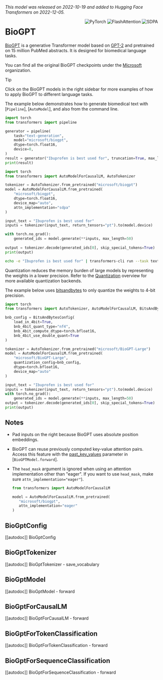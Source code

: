 <!--Copyright 2022 The HuggingFace Team. All rights reserved.

Licensed under the Apache License, Version 2.0 (the "License"); you may not use this file except in compliance with
the License. You may obtain a copy of the License at

http://www.apache.org/licenses/LICENSE-2.0

Unless required by applicable law or agreed to in writing, software distributed under the License is distributed on
an "AS IS" BASIS, WITHOUT WARRANTIES OR CONDITIONS OF ANY KIND, either express or implied. See the License for the
specific language governing permissions and limitations under the License.

⚠️ Note that this file is in Markdown but contain specific syntax for our doc-builder (similar to MDX) that may not be
rendered properly in your Markdown viewer.

-->
*This model was released on 2022-10-19 and added to Hugging Face Transformers on 2022-12-05.*

<div style="float: right;">
    <div class="flex flex-wrap space-x-1">
            <img alt="PyTorch" src="https://img.shields.io/badge/PyTorch-DE3412?style=flat&logo=pytorch&logoColor=white">
            <img alt="FlashAttention" src="https://img.shields.io/badge/%E2%9A%A1%EF%B8%8E%20FlashAttention-eae0c8?style=flat">
            <img alt="SDPA" src="https://img.shields.io/badge/SDPA-DE3412?style=flat&logo=pytorch&logoColor=white">
    </div>
</div>

# BioGPT

[BioGPT](https://huggingface.co/papers/2210.10341) is a generative Transformer model based on [GPT-2](./gpt2) and pretrained on 15 million PubMed abstracts. It is designed for biomedical language tasks.

You can find all the original BioGPT checkpoints under the [Microsoft](https://huggingface.co/microsoft?search_models=biogpt) organization.

> [!TIP]
> Click on the BioGPT models in the right sidebar for more examples of how to apply BioGPT to different language tasks.

The example below demonstrates how to generate biomedical text with [`Pipeline`], [`AutoModel`], and also from the command line.

<hfoptions id="usage">
<hfoption id="Pipeline">

```py
import torch
from transformers import pipeline

generator = pipeline(
    task="text-generation",
    model="microsoft/biogpt",
    dtype=torch.float16,
    device=0,
)
result = generator("Ibuprofen is best used for", truncation=True, max_length=50, do_sample=True)[0]["generated_text"]
print(result)
```

</hfoption>
<hfoption id="AutoModel">

```py
import torch
from transformers import AutoModelForCausalLM, AutoTokenizer

tokenizer = AutoTokenizer.from_pretrained("microsoft/biogpt")
model = AutoModelForCausalLM.from_pretrained(
    "microsoft/biogpt",
    dtype=torch.float16,
    device_map="auto",
    attn_implementation="sdpa"
)

input_text = "Ibuprofen is best used for"
inputs = tokenizer(input_text, return_tensors="pt").to(model.device)

with torch.no_grad():
    generated_ids = model.generate(**inputs, max_length=50)
    
output = tokenizer.decode(generated_ids[0], skip_special_tokens=True)
print(output)
```

</hfoption>
<hfoption id="transformers CLI">

```bash
echo -e "Ibuprofen is best used for" | transformers-cli run --task text-generation --model microsoft/biogpt --device 0
```

</hfoption>
</hfoptions>

Quantization reduces the memory burden of large models by representing the weights in a lower precision. Refer to the [Quantization](../quantization/overview) overview for more available quantization backends.

The example below uses [bitsandbytes](../quantization/bitsandbytes) to only quantize the weights to 4-bit precision.

```py
import torch
from transformers import AutoTokenizer, AutoModelForCausalLM, BitsAndBytesConfig

bnb_config = BitsAndBytesConfig(
    load_in_4bit=True,
    bnb_4bit_quant_type="nf4",
    bnb_4bit_compute_dtype=torch.bfloat16,
    bnb_4bit_use_double_quant=True
)

tokenizer = AutoTokenizer.from_pretrained("microsoft/BioGPT-Large")
model = AutoModelForCausalLM.from_pretrained(
    "microsoft/BioGPT-Large", 
    quantization_config=bnb_config,
    dtype=torch.bfloat16,
    device_map="auto"
)

input_text = "Ibuprofen is best used for"
inputs = tokenizer(input_text, return_tensors="pt").to(model.device)
with torch.no_grad():
    generated_ids = model.generate(**inputs, max_length=50)    
output = tokenizer.decode(generated_ids[0], skip_special_tokens=True)
print(output)
```

## Notes

- Pad inputs on the right because BioGPT uses absolute position embeddings.
- BioGPT can reuse previously computed key-value attention pairs. Access this feature with the [past_key_values](https://huggingface.co/docs/transformers/main/en/model_doc/biogpt#transformers.BioGptModel.forward.past_key_values) parameter in [`BioGPTModel.forward`].
- The `head_mask` argument is ignored when using an attention implementation other than "eager". If you want to use `head_mask`, make sure `attn_implementation="eager"`).

   ```py
   from transformers import AutoModelForCausalLM
   
   model = AutoModelForCausalLM.from_pretrained(
      "microsoft/biogpt",
      attn_implementation="eager"
   )

## BioGptConfig

[[autodoc]] BioGptConfig

## BioGptTokenizer

[[autodoc]] BioGptTokenizer
    - save_vocabulary

## BioGptModel

[[autodoc]] BioGptModel
    - forward

## BioGptForCausalLM

[[autodoc]] BioGptForCausalLM
    - forward

## BioGptForTokenClassification

[[autodoc]] BioGptForTokenClassification
    - forward

## BioGptForSequenceClassification

[[autodoc]] BioGptForSequenceClassification
    - forward